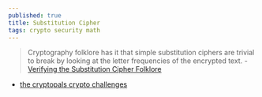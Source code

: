 ```yaml
---
published: true
title: Substitution Cipher
tags: crypto security math
---
```

> Cryptography folklore has it that simple substitution ciphers are trivial to break by looking at the letter frequencies of the encrypted text. - [Verifying the Substitution Cipher Folklore](https://www.spinellis.gr/blog/20160318/)

- [the cryptopals crypto challenges](https://cryptopals.com/sets/1/challenges/6)